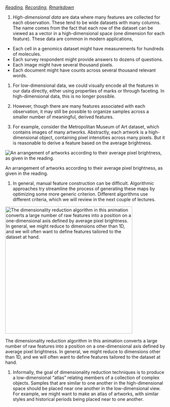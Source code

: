 *[Reading](https://idyll.pub/post/visxai-dimensionality-reduction-1dbad0a67a092b007c526a45/),
[Recording](https://mediaspace.wisc.edu/media/Week%2010%20%5B1%5D%20Introduction%20to%20Dimensionality%20Reduction/1_z4difn4d),
[Rmarkdown](https://github.com/krisrs1128/stat479/blob/master/_posts/2021-03-24-week10-1/week10-1.Rmd)*

1.  *High-dimensional data* are data where many features are collected
    for each observation. These tend to be wide datasets with many
    columns. The name comes from the fact that each row of the dataset
    can be viewed as a vector in a high-dimensional space (one dimension
    for each feature). These data are common in modern applications,

-   Each cell in a genomics dataset might have measurements for hundreds
    of molecules.
-   Each survey respondent might provide answers to dozens of questions.
-   Each image might have several thousand pixels.
-   Each document might have counts across several thousand relevant
    words.

1.  For low-dimensional data, we could visually encode all the features
    in our data directly, either using properties of marks or through
    faceting. In high-dimensional data, this is no longer possible.

2.  However, though there are many features associated with each
    observation, it may still be possible to organize samples across a
    smaller number of meaningful, derived features.

3.  For example, consider the Metropolitan Museum of Art dataset, which
    contains images of many artworks. Abstractly, each artwork is a
    high-dimensional object, containing pixel intensities across many
    pixels. But it is reasonable to derive a feature based on the
    average brightness.

<img src="https://github.com/krisrs1128/stat436_s23/raw/main/activities/figure/brightness.png" alt="An arrangement of artworks according to their average pixel brightness, as given in the reading."  />
<p class="caption">
An arrangement of artworks according to their average pixel brightness,
as given in the reading.
</p>

1.  In general, manual feature construction can be difficult.
    Algorithmic approaches try streamline the process of generating
    these maps by optimizing some more generic criterion. Different
    algorithms use different criteria, which we will review in the next
    couple of lectures.

<img src="https://github.com/krisrs1128/stat436_s23/raw/main/activities/figure/dimred-animation.gif" alt="The dimensionality reduction algorithm in this animation converts a large number of raw features into a position on a one-dimensional axis defined by average pixel brightness. In general, we might reduce to dimensions other than 1D, and we will often want to define features tailored to the dataset at hand." width="400" />
<p class="caption">
The dimensionality reduction algorithm in this animation converts a
large number of raw features into a position on a one-dimensional axis
defined by average pixel brightness. In general, we might reduce to
dimensions other than 1D, and we will often want to define features
tailored to the dataset at hand.
</p>

1.  Informally, the goal of dimensionality reduction techniques is to
    produce a low-dimensional “atlas” relating members of a collection
    of complex objects. Samples that are similar to one another in the
    high-dimensional space should be placed near one another in the
    low-dimensional view. For example, we might want to make an atlas of
    artworks, with similar styles and historical periods being placed
    near to one another.
